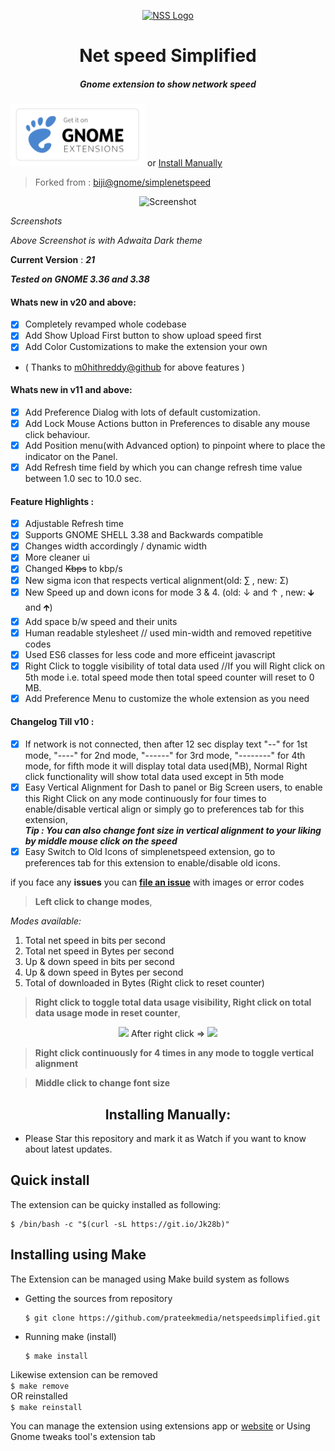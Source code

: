 <p align="center"><a href="https://extensions.gnome.org/extension/3724/net-speed-simplified/"><img src="https://raw.githubusercontent.com/prateekmedia/netspeedsimplified/main/images/icon.png" height=80px alt="NSS Logo"/></a></p>
<h1 align="center">Net speed Simplified</h1>
<h5 align="center"><i>Gnome extension to show network speed</i></h5>

[<img src="https://raw.githubusercontent.com/andyholmes/gnome-shell-extensions-badge/master/get-it-on-ego.svg?sanitize=true" height="100" alt="Get it on GNOME Extensions">](https://extensions.gnome.org/extension/3724/net-speed-simplified/) or [Install Manually](#installing-manually)

> Forked from : [biji@gnome/simplenetspeed](https://github.com/biji/simplenetspeed)

<p align="center"><img src='https://raw.githubusercontent.com/prateekmedia/netspeedsimplified/main/images/screenshoot.png' width="500px"  alt="Screenshot"/>

*Screenshots*

 *Above Screenshot is with Adwaita Dark theme*</p>

**Current Version** : ***21***

***Tested on GNOME 3.36 and 3.38***

#### Whats new in v20 and above:
- [x] Completely revamped whole codebase
- [x] Add Show Upload First button to show upload speed first
- [x] Add Color Customizations to make the extension your own  
- ( Thanks to [m0hithreddy@github](https://github.com/m0hithreddy) for above features )   


#### Whats new in v11 and above:
- [x] Add Preference Dialog with lots of default customization.
- [x] Add Lock Mouse Actions button in Preferences to disable any mouse click behaviour.
- [x] Add Position menu(with Advanced option) to pinpoint where to place the indicator on the Panel.
- [x] Add Refresh time field by which you can change refresh time value between 1.0 sec to 10.0 sec.

#### Feature Highlights :
- [x] Adjustable Refresh time
- [x] Supports GNOME SHELL 3.38 and Backwards compatible
- [x] Changes width accordingly / dynamic width
- [x] More cleaner ui
- [x] Changed <del>Kbps</del> to kbp/s
- [x] New sigma icon that respects vertical alignment(old: ∑ , new: Σ)
- [x] New Speed up and down icons for mode 3 & 4. (old: ↓ and ↑ , new: 🡳 and 🡱)
- [x] Add space b/w speed and their units
- [x] Human readable stylesheet // used min-width and removed repetitive codes
- [x] Used ES6 classes for less code and more efficeint javascript
- [x] Right Click to toggle visibility of total data used //If you will Right click on 5th mode i.e. total speed mode then total speed counter will reset to 0 MB.
- [x] Add Preference Menu to customize the whole extension as you need

#### Changelog Till v10 :
- [x] If network is not connected, then after 12 sec display text "--" for 1st mode, "----" for 2nd mode, "------" for 3rd mode, "--------" for 4th mode, for fifth mode it will display total data used(MB), Normal Right click functionality will show total data used except in 5th mode  
- [x] Easy Vertical Alignment for Dash to panel or Big Screen users, to enable this Right Click on any mode continuously for four times to enable/disable vertical align or simply go to preferences tab for this extension,  
***Tip : You can also change font size in vertical alignment to your liking by middle mouse click on the speed***  
- [x] Easy Switch to Old Icons of simplenetspeed extension, go to preferences tab for this extension to enable/disable old icons.  

if you face any **issues** you can **[file an issue](https://github.com/prateekmedia/netspeedsimplified/issues)** with images or error codes

> **Left click to change modes**,  


*Modes available:*
1. Total net speed in bits per second
1. Total net speed in Bytes per second
1. Up & down speed in bits per second
1. Up & down speed in Bytes per second
1. Total of downloaded in Bytes (Right click to reset counter)

> **Right click to toggle total data usage visibility, Right click on total data usage mode in reset counter**,  
<p align="center"> <img src='https://user-images.githubusercontent.com/41370460/95724032-78b84480-0c93-11eb-9a2f-07976cb99e19.png' /> After right click => <img src='https://user-images.githubusercontent.com/41370460/95724072-8968ba80-0c93-11eb-98c9-e5651167760d.png' /></p>  

> **Right click continuously for 4 times in any mode to toggle vertical alignment**  

> **Middle click to change font size**

<h2 align="center">Installing Manually:</h2>   

* Please Star this repository and mark it as Watch if you want to know about latest updates.
  
## Quick install
The extension can be quicky installed as following:

    $ /bin/bash -c "$(curl -sL https://git.io/Jk28b)"


## Installing using Make
The Extension can be managed using Make build system as follows

* Getting the sources from repository

      $ git clone https://github.com/prateekmedia/netspeedsimplified.git

* Running make (install)

      $ make install

Likewise extension can be removed  
```$ make remove```  
OR reinstalled  
```$ make reinstall```  


You can manage the extension using extensions app or [website](https://extensions.gnome.org/local) or Using Gnome tweaks tool's extension tab  

